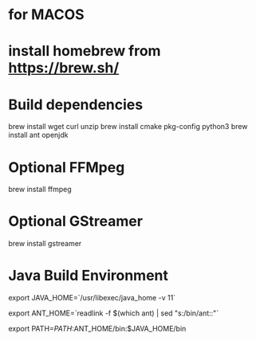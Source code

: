 # for MACOS

# install homebrew from https://brew.sh/

# Build dependencies 
brew install wget curl unzip
brew install cmake pkg-config python3
brew install ant openjdk

# Optional FFMpeg 
brew install ffmpeg

# Optional GStreamer
brew install gstreamer

# Java Build Environment
export JAVA_HOME=\`/usr/libexec/java_home -v 11\` 

export ANT_HOME=\`readlink -f $(which ant) | sed "s:/bin/ant::"\` 

export PATH=$PATH:$ANT_HOME/bin:$JAVA_HOME/bin 